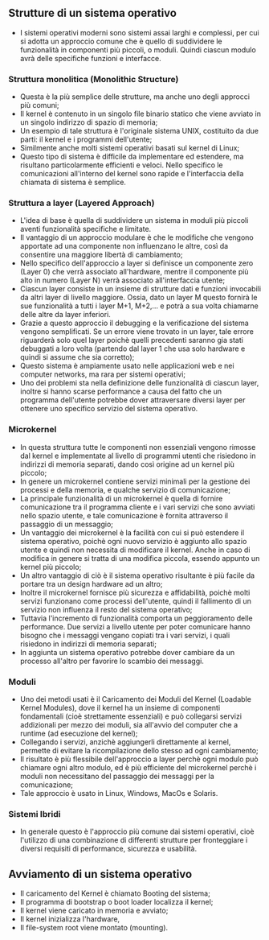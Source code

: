 ## Strutture di un sistema operativo
- I sistemi operativi moderni sono sistemi assai larghi e complessi, per cui si adotta un approccio comune che è quello di suddividere le funzionalità in componenti più piccoli, o moduli. Quindi ciascun modulo avrà delle specifiche funzioni e interfacce.

### Struttura monolitica (Monolithic Structure)
- Questa è la più semplice delle strutture, ma anche uno degli approcci più comuni;
- Il kernel è contenuto in un singolo file binario statico che viene avviato in un singolo indirizzo di spazio di memoria;
- Un esempio di tale struttura è l'originale sistema UNIX, costituito da due parti: il kernel e i programmi dell'utente;
- Similmente anche molti sistemi operativi basati sul kernel di Linux;
- Questo tipo di sistema è difficile da implementare ed estendere, ma risultano particolarmente efficienti e veloci. Nello specifico le comunicazioni all'interno del kernel sono rapide e l'interfaccia della chiamata di sistema è semplice.

### Struttura a layer (Layered Approach)
- L'idea di base è quella di suddividere un sistema in moduli più piccoli aventi funzionalità specifiche e limitate.
- Il vantaggio di un approccio modulare è che le modifiche che vengono apportate ad una componente non influenzano le altre, così da consentire una maggiore libertà di cambiamento;
- Nello specifico dell'approccio a layer si definisce un componente zero (Layer 0) che verrà associato all'hardware, mentre il componente più alto in numero (Layer N) verrà associato all'interfaccia utente;
- Ciascun layer consiste in un insieme di strutture dati e funzioni invocabili da altri layer di livello maggiore. Ossia, dato un layer M questo fornirà le sue funzionalità a tutti i layer M+1, M+2,... e potrà a sua volta chiamarne delle altre da layer inferiori.
- Grazie a questo approccio il debugging e la verificazione del sistema vengono semplificati. Se un errore viene trovato in un layer, tale errore riguarderà solo quel layer poichè quelli precedenti saranno gia stati debuggati a loro volta (partendo dal layer 1 che usa solo hardware e quindi si assume che sia corretto);
- Questo sistema è ampiamente usato nelle applicazioni web e nei computer networks, ma rara per sistemi operativi;
- Uno dei problemi sta nella definizione delle funzionalità di ciascun layer, inoltre si hanno scarse performance a causa del fatto che un programma dell'utente potrebbe dover attraversare diversi layer per ottenere uno specifico servizio del sistema operativo.


### Microkernel
- In questa struttura tutte le componenti non essenziali vengono rimosse dal kernel e implementate al livello di programmi utenti che risiedono in indirizzi di memoria separati, dando così origine ad un kernel più piccolo;
- In genere un microkernel contiene servizi minimali per la gestione dei processi e della memoria, e qualche servizio di comunicazione;
- La principale funzionalità di un microkernel è quella di fornire comunicazione tra il programma cliente e i vari servizi che sono avviati nello spazio utente, e tale comunicazione è fornita attraverso il passaggio di un messaggio;
- Un vantaggio dei microkernel è la facilità con cui si può estendere il sistema operativo, poichè ogni nuovo servizio è aggiunto allo spazio utente e quindi non necessita di modificare il kernel. Anche in caso di modifica in genere si tratta di una modifica piccola, essendo appunto un kernel più piccolo;
- Un altro vantaggio di ciò è il sistema operativo risultante è più facile da portare tra un design hardware ad un altro;
- Inoltre il microkernel fornisce più sicurezza e affidabilità, poichè molti servizi funzionano come processi dell'utente, quindi il fallimento di un servizio non influenza il resto del sistema operativo;
- Tuttavia l'incremento di funzionalità comporta un peggioramento delle performance. Due servizi a livello utente per poter comunicare hanno bisogno che i messaggi vengano copiati tra i vari servizi, i quali risiedono in indirizzi di memoria separati;
- In aggiunta un sistema operativo potrebbe dover cambiare da un processo all'altro per favorire lo scambio dei messaggi. 

### Moduli
- Uno dei metodi usati è il Caricamento dei Moduli del Kernel (Loadable Kernel Modules), dove il kernel ha un insieme di componenti fondamentali (cioè strettamente essenziali) e può collegarsi servizi addizionali per mezzo dei moduli, sia all'avvio del computer che a runtime (ad esecuzione del kernel);
- Collegando i servizi, anzichè aggiungerli direttamente al kernel, permette di evitare la ricompilazione dello stesso ad ogni cambiamento;
- Il risultato è più flessibile dell'approccio a layer perchè ogni modulo può chiamare ogni altro modulo, ed è più efficiente del microkernel perchè i moduli non necessitano del passaggio dei messaggi per la comunicazione;
- Tale approccio è usato in Linux, Windows, MacOs e Solaris.

### Sistemi Ibridi
- In generale questo è l'approccio più comune dai sistemi operativi, cioè l'utilizzo di una combinazione di differenti strutture per fronteggiare i diversi requisiti di performance, sicurezza e usabilità.


## Avviamento di un sistema operativo
- Il caricamento del Kernel è chiamato Booting del sistema;
- Il programma di bootstrap o boot loader localizza il kernel;
- Il kernel viene caricato in memoria e avviato;
- Il kernel inizializza l'hardware,
- Il file-system root viene montato (mounting).